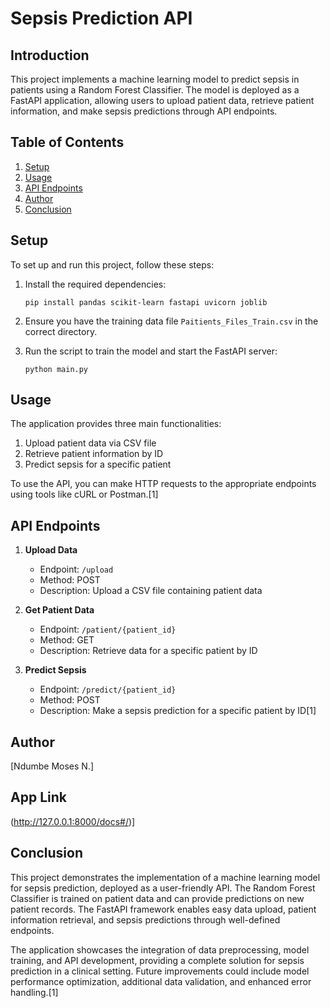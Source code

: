 # Sepsis Prediction API

## Introduction

This project implements a machine learning model to predict sepsis in patients using a Random Forest Classifier. The model is deployed as a FastAPI application, allowing users to upload patient data, retrieve patient information, and make sepsis predictions through API endpoints.

## Table of Contents

1. [Setup](#setup)
2. [Usage](#usage)
3. [API Endpoints](#api-endpoints)
4. [Author](#author)
5. [Conclusion](#conclusion)

## Setup

To set up and run this project, follow these steps:

1. Install the required dependencies:
   ```
   pip install pandas scikit-learn fastapi uvicorn joblib
   ```

2. Ensure you have the training data file `Paitients_Files_Train.csv` in the correct directory.

3. Run the script to train the model and start the FastAPI server:
   ```
   python main.py
   ```

## Usage

The application provides three main functionalities:

1. Upload patient data via CSV file
2. Retrieve patient information by ID
3. Predict sepsis for a specific patient

To use the API, you can make HTTP requests to the appropriate endpoints using tools like cURL or Postman.[1]

## API Endpoints

1. **Upload Data**
   - Endpoint: `/upload`
   - Method: POST
   - Description: Upload a CSV file containing patient data

2. **Get Patient Data**
   - Endpoint: `/patient/{patient_id}`
   - Method: GET
   - Description: Retrieve data for a specific patient by ID

3. **Predict Sepsis**
   - Endpoint: `/predict/{patient_id}`
   - Method: POST
   - Description: Make a sepsis prediction for a specific patient by ID[1]

## Author

[Ndumbe Moses N.]

## App Link

(http://127.0.0.1:8000/docs#/)]

## Conclusion

This project demonstrates the implementation of a machine learning model for sepsis prediction, deployed as a user-friendly API. The Random Forest Classifier is trained on patient data and can provide predictions on new patient records. The FastAPI framework enables easy data upload, patient information retrieval, and sepsis predictions through well-defined endpoints.

The application showcases the integration of data preprocessing, model training, and API development, providing a complete solution for sepsis prediction in a clinical setting. Future improvements could include model performance optimization, additional data validation, and enhanced error handling.[1]

